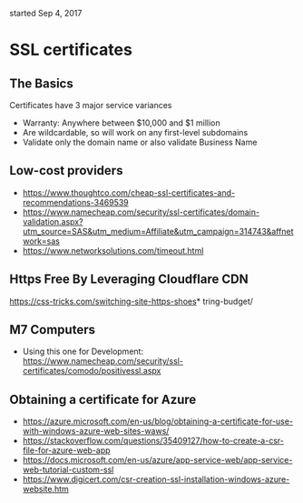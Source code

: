 started Sep 4, 2017

# SSL certificates
## The Basics
Certificates have 3 major service variances
*  Warranty: Anywhere between $10,000 and $1 million
*  Are wildcardable, so will work on any first-level subdomains
* Validate only the domain name or also validate Business Name

## Low-cost providers
*   https://www.thoughtco.com/cheap-ssl-certificates-and-recommendations-3469539
*   https://www.namecheap.com/security/ssl-certificates/domain-validation.aspx?utm_source=SAS&utm_medium=Affiliate&utm_campaign=314743&affnetwork=sas
*   https://www.networksolutions.com/timeout.html

## Https Free By Leveraging Cloudflare CDN
https://css-tricks.com/switching-site-https-shoes*   tring-budget/

## M7 Computers
* Using this one for Development: https://www.namecheap.com/security/ssl-certificates/comodo/positivessl.aspx

## Obtaining a certificate for Azure
* https://azure.microsoft.com/en-us/blog/obtaining-a-certificate-for-use-with-windows-azure-web-sites-waws/
* https://stackoverflow.com/questions/35409127/how-to-create-a-csr-file-for-azure-web-app
* https://docs.microsoft.com/en-us/azure/app-service-web/app-service-web-tutorial-custom-ssl
* https://www.digicert.com/csr-creation-ssl-installation-windows-azure-website.htm
